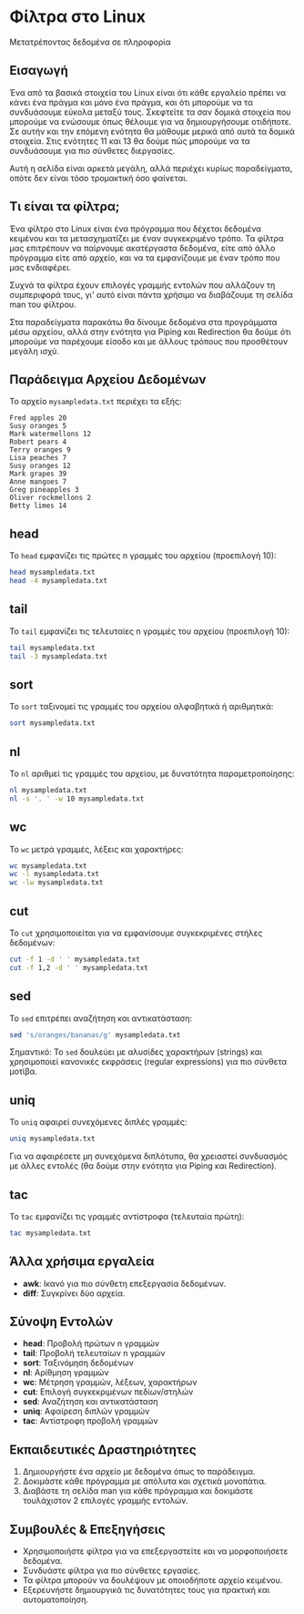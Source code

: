 Φίλτρα στο Linux
================
Μετατρέποντας δεδομένα σε πληροφορία

Εισαγωγή
--------
Ένα από τα βασικά στοιχεία του Linux είναι ότι κάθε εργαλείο πρέπει να κάνει ένα πράγμα και μόνο ένα πράγμα, και ότι μπορούμε να τα συνδυάσουμε εύκολα μεταξύ τους. Σκεφτείτε τα σαν δομικά στοιχεία που μπορούμε να ενώσουμε όπως θέλουμε για να δημιουργήσουμε οτιδήποτε. Σε αυτήν και την επόμενη ενότητα θα μάθουμε μερικά από αυτά τα δομικά στοιχεία. Στις ενότητες 11 και 13 θα δούμε πώς μπορούμε να τα συνδυάσουμε για πιο σύνθετες διεργασίες.

Αυτή η σελίδα είναι αρκετά μεγάλη, αλλά περιέχει κυρίως παραδείγματα, οπότε δεν είναι τόσο τρομακτική όσο φαίνεται.

Τι είναι τα φίλτρα;
-------------------
Ένα φίλτρο στο Linux είναι ένα πρόγραμμα που δέχεται δεδομένα κειμένου και τα μετασχηματίζει με έναν συγκεκριμένο τρόπο. Τα φίλτρα μας επιτρέπουν να παίρνουμε ακατέργαστα δεδομένα, είτε από άλλο πρόγραμμα είτε από αρχείο, και να τα εμφανίζουμε με έναν τρόπο που μας ενδιαφέρει.

Συχνά τα φίλτρα έχουν επιλογές γραμμής εντολών που αλλάζουν τη συμπεριφορά τους, γι' αυτό είναι πάντα χρήσιμο να διαβάζουμε τη σελίδα man του φίλτρου.

Στα παραδείγματα παρακάτω θα δίνουμε δεδομένα στα προγράμματα μέσω αρχείου, αλλά στην ενότητα για Piping και Redirection θα δούμε ότι μπορούμε να παρέχουμε είσοδο και με άλλους τρόπους που προσθέτουν μεγάλη ισχύ.

Παράδειγμα Αρχείου Δεδομένων
-----------------------------
Το αρχείο `mysampledata.txt` περιέχει τα εξής:

````text
Fred apples 20
Susy oranges 5
Mark watermellons 12
Robert pears 4
Terry oranges 9
Lisa peaches 7
Susy oranges 12
Mark grapes 39
Anne mangoes 7
Greg pineapples 3
Oliver rockmellons 2
Betty limes 14
````

head
----
Το `head` εμφανίζει τις πρώτες n γραμμές του αρχείου (προεπιλογή 10):

````bash
head mysampledata.txt
head -4 mysampledata.txt
````

tail
----
Το `tail` εμφανίζει τις τελευταίες n γραμμές του αρχείου (προεπιλογή 10):

````bash
tail mysampledata.txt
tail -3 mysampledata.txt
````

sort
----
Το `sort` ταξινομεί τις γραμμές του αρχείου αλφαβητικά ή αριθμητικά:

````bash
sort mysampledata.txt
````

nl
--
Το `nl` αριθμεί τις γραμμές του αρχείου, με δυνατότητα παραμετροποίησης:

````bash
nl mysampledata.txt
nl -s '. ' -w 10 mysampledata.txt
````

wc
--
Το `wc` μετρά γραμμές, λέξεις και χαρακτήρες:

````bash
wc mysampledata.txt
wc -l mysampledata.txt
wc -lw mysampledata.txt
````

cut
---
Το `cut` χρησιμοποιείται για να εμφανίσουμε συγκεκριμένες στήλες δεδομένων:

````bash
cut -f 1 -d ' ' mysampledata.txt
cut -f 1,2 -d ' ' mysampledata.txt
````

sed
---
Το `sed` επιτρέπει αναζήτηση και αντικατάσταση:

````bash
sed 's/oranges/bananas/g' mysampledata.txt
````

Σημαντικό: Το `sed` δουλεύει με αλυσίδες χαρακτήρων (strings) και χρησιμοποιεί κανονικές εκφράσεις (regular expressions) για πιο σύνθετα μοτίβα.

uniq
----
Το `uniq` αφαιρεί συνεχόμενες διπλές γραμμές:

````bash
uniq mysampledata.txt
````

Για να αφαιρέσετε μη συνεχόμενα διπλότυπα, θα χρειαστεί συνδυασμός με άλλες εντολές (θα δούμε στην ενότητα για Piping και Redirection).

tac
---
Το `tac` εμφανίζει τις γραμμές αντίστροφα (τελευταία πρώτη):

````bash
tac mysampledata.txt
````

Άλλα χρήσιμα εργαλεία
---------------------
- **awk**: Ικανό για πιο σύνθετη επεξεργασία δεδομένων.
- **diff**: Συγκρίνει δύο αρχεία.

Σύνοψη Εντολών
---------------
- **head**: Προβολή πρώτων n γραμμών
- **tail**: Προβολή τελευταίων n γραμμών
- **sort**: Ταξινόμηση δεδομένων
- **nl**: Αρίθμηση γραμμών
- **wc**: Μέτρηση γραμμών, λέξεων, χαρακτήρων
- **cut**: Επιλογή συγκεκριμένων πεδίων/στηλών
- **sed**: Αναζήτηση και αντικατάσταση
- **uniq**: Αφαίρεση διπλών γραμμών
- **tac**: Αντίστροφη προβολή γραμμών

Εκπαιδευτικές Δραστηριότητες
-----------------------------
1. Δημιουργήστε ένα αρχείο με δεδομένα όπως το παράδειγμα.
2. Δοκιμάστε κάθε πρόγραμμα με απόλυτα και σχετικά μονοπάτια.
3. Διαβάστε τη σελίδα man για κάθε πρόγραμμα και δοκιμάστε τουλάχιστον 2 επιλογές γραμμής εντολών.

Συμβουλές & Επεξηγήσεις
------------------------
- Χρησιμοποιήστε φίλτρα για να επεξεργαστείτε και να μορφοποιήσετε δεδομένα.
- Συνδυάστε φίλτρα για πιο σύνθετες εργασίες.
- Τα φίλτρα μπορούν να δουλέψουν με οποιοδήποτε αρχείο κειμένου.
- Εξερευνήστε δημιουργικά τις δυνατότητες τους για πρακτική και αυτοματοποίηση.

